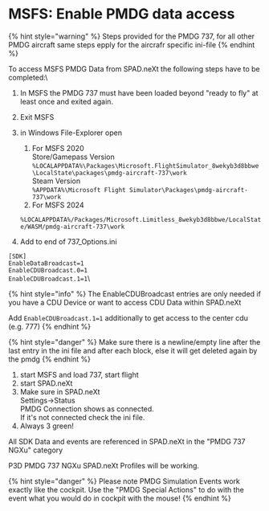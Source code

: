 # MSFS: Enable PMDG data access

{% hint style="warning" %}
Steps provided for the PMDG 737, for all other PMDG aircraft same steps epply for the aircrafr specific ini-file
{% endhint %}

To access MSFS PMDG Data from SPAD.neXt the following steps have to be completed:\


1. In MSFS the PMDG 737 must have been loaded beyond "ready to fly" at least once and exited again.
2. Exit MSFS
3.  in Windows File-Explorer open&#x20;

    1. For MSFS 2020\
       Store/Gamepass Version \
       `%LOCALAPPDATA%\Packages\Microsoft.FlightSimulator_8wekyb3d8bbwe\LocalState\packages\pmdg-aircraft-737\work` \
       Steam Version \
       `%APPDATA%\Microsoft Flight Simulator\Packages\pmdg-aircraft-737\work`
    2. For MSFS 2024

    `%LOCALAPPDATA%/Packages/Microsoft.Limitless_8wekyb3d8bbwe/LocalState/WASM/pmdg-aircraft-737\work`
4. Add to end of 737\_Options.ini

`[SDK]` \
`EnableDataBroadcast=1` \
`EnableCDUBroadcast.0=1` \
`EnableCDUBroadcast.1=1`\


{% hint style="info" %}
The EnableCDUBroadcast entries are only needed if you have a CDU Device or want to access CDU Data within SPAD.neXt

Add `EnableCDUBroadcast.1=1` additionally to get access to the center cdu (e.g. 777)
{% endhint %}

{% hint style="danger" %}
Make sure there is a newline/empty line after the last entry in the ini file and after each block, else it will get deleted again by the pmdg
{% endhint %}

1. start MSFS and load 737, start flight
2. start SPAD.neXt
3. Make sure in SPAD.neXt\
   Settings->Status\
   PMDG Connection shows as connected. \
   If it's not connected check the ini file.
4. Always 3 green!

All SDK Data and events are referenced in SPAD.neXt in the  "PMDG 737 NGXu" category



P3D PMDG 737 NGXu SPAD.neXt Profiles will be working.

{% hint style="danger" %}
Please note PMDG Simulation Events work exactly like the cockpit. Use the "PMDG Special Actions" to do with the event what you would do in cockpit with the mouse!
{% endhint %}
